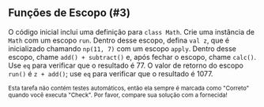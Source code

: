 ## Funções de Escopo (#3)

O código inicial inclui uma definição para `class Math`. Crie uma instância de `Math` com um escopo `run`. Dentro desse escopo, defina `val z`, que é inicializado chamando `np(11, 7)` com um escopo `apply`. Dentro desse escopo, chame `add() + subtract()` e, após fechar o escopo, chame `calc()`. Use `eq` para verificar que o resultado é 77. O valor de retorno do escopo `run()` é `z + add()`; use `eq` para verificar que o resultado é 1077.

<sub> Esta tarefa não contém testes automáticos, então ela sempre é marcada como "Correto" quando você executa "Check". Por favor, compare sua solução com a fornecida! </sub>